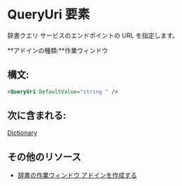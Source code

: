 
# QueryUri 要素
辞書クエリ サービスのエンドポイントの URL を指定します。

 **アドインの種類:**作業ウィンドウ


## 構文:


```XML
<QueryUri DefaultValue="string " />
```


## 次に含まれる:

[Dictionary](../../reference/manifest/dictionary.md)


## その他のリソース



- [辞書の作業ウィンドウ アドインを作成する](../../docs/word/dictionary-task-pane-add-ins.md)
    
